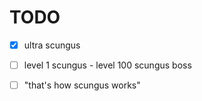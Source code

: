 # TODO

- [x] ultra scungus

- [ ] level 1 scungus - level 100 scungus boss

- [ ] "that's how scungus works"
